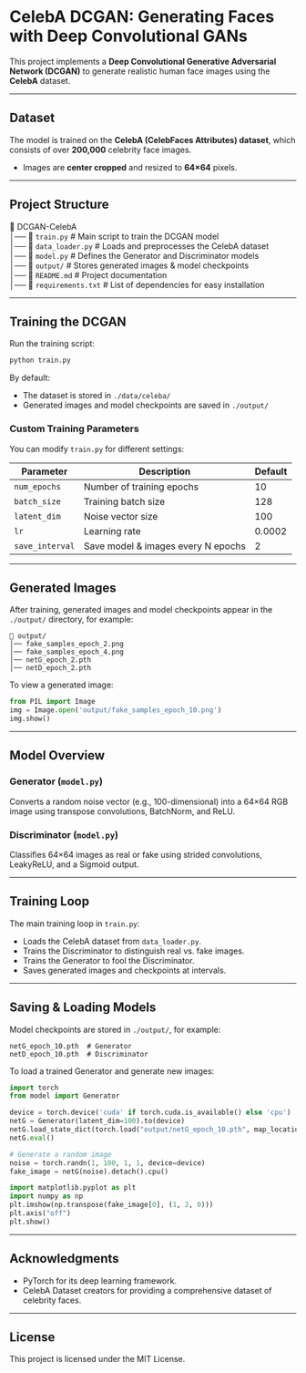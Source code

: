 # **CelebA DCGAN: Generating Faces with Deep Convolutional GANs**

This project implements a **Deep Convolutional Generative Adversarial Network (DCGAN)** to generate realistic human face images using the **CelebA** dataset.

---

## **Dataset**
The model is trained on the **CelebA (CelebFaces Attributes) dataset**, which consists of over **200,000** celebrity face images.  
- Images are **center cropped** and resized to **64×64** pixels.

---

## **Project Structure**
📂 DCGAN-CelebA  
│── 📜 `train.py`              # Main script to train the DCGAN model  
│── 📜 `data_loader.py`        # Loads and preprocesses the CelebA dataset  
│── 📜 `model.py`              # Defines the Generator and Discriminator models  
│── 📂 `output/`               # Stores generated images & model checkpoints  
│── 📜 `README.md`             # Project documentation  
│── 📜 `requirements.txt`      # List of dependencies for easy installation  

---

## **Training the DCGAN**

Run the training script:
```bash
python train.py
```

By default:
- The dataset is stored in `./data/celeba/`
- Generated images and model checkpoints are saved in `./output/`

### **Custom Training Parameters**
You can modify `train.py` for different settings:

| Parameter       | Description                               | Default |
|-----------------|-------------------------------------------|---------|
| `num_epochs`    | Number of training epochs                 | 10      |
| `batch_size`    | Training batch size                       | 128     |
| `latent_dim`    | Noise vector size                         | 100     |
| `lr`            | Learning rate                             | 0.0002  |
| `save_interval` | Save model & images every N epochs        | 2       |

---

## **Generated Images**
After training, generated images and model checkpoints appear in the `./output/` directory, for example:

```text
📂 output/
│── fake_samples_epoch_2.png
│── fake_samples_epoch_4.png
│── netG_epoch_2.pth
│── netD_epoch_2.pth
```

To view a generated image:
```python
from PIL import Image
img = Image.open('output/fake_samples_epoch_10.png')
img.show()
```

---

## **Model Overview**

### Generator (`model.py`)
Converts a random noise vector (e.g., 100-dimensional) into a 64×64 RGB image using transpose convolutions, BatchNorm, and ReLU.

### Discriminator (`model.py`)
Classifies 64×64 images as real or fake using strided convolutions, LeakyReLU, and a Sigmoid output.

---

## **Training Loop**
The main training loop in `train.py`:
- Loads the CelebA dataset from `data_loader.py`.
- Trains the Discriminator to distinguish real vs. fake images.
- Trains the Generator to fool the Discriminator.
- Saves generated images and checkpoints at intervals.

---

## **Saving & Loading Models**
Model checkpoints are stored in `./output/`, for example:
```text
netG_epoch_10.pth  # Generator
netD_epoch_10.pth  # Discriminator
```

To load a trained Generator and generate new images:
```python
import torch
from model import Generator

device = torch.device('cuda' if torch.cuda.is_available() else 'cpu')
netG = Generator(latent_dim=100).to(device)
netG.load_state_dict(torch.load("output/netG_epoch_10.pth", map_location=device))
netG.eval()

# Generate a random image
noise = torch.randn(1, 100, 1, 1, device=device)
fake_image = netG(noise).detach().cpu()

import matplotlib.pyplot as plt
import numpy as np
plt.imshow(np.transpose(fake_image[0], (1, 2, 0)))
plt.axis("off")
plt.show()
```

---

## **Acknowledgments**
- PyTorch for its deep learning framework.
- CelebA Dataset creators for providing a comprehensive dataset of celebrity faces.

---

## **License**
This project is licensed under the MIT License.
